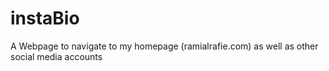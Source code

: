 # instaBio

A Webpage to navigate to my homepage (ramialrafie.com) as well as other social media accounts